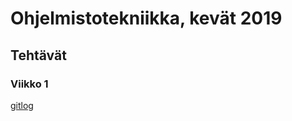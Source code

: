 <h1> Ohjelmistotekniikka, kevät 2019 </h1>
<h2> Tehtävät </h2>
<h3> Viikko 1 </h3>

[gitlog](https://github.com/guotin/ohjelmistotekniikka/blob/master/viikko1/gitlog.txt)

